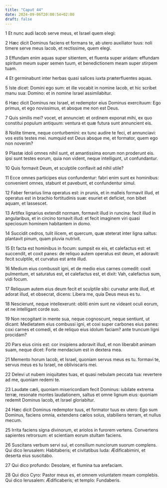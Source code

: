 ```yaml
---
title: "Caput 44"
date: 2024-09-06T20:00:54+02:00
draft: false
---
```



1 Et nunc audi Iacob serve meus, et Israel quem elegi:

2 Hæc dicit Dominus faciens et formans te, ab utero auxiliator tuus: noli timere serve meus Iacob, et rectissime, quem elegi.

3 Effundam enim aquas super sitientem, et fluenta super aridam: effundam spiritum meum super semen tuum, et benedictionem meam super stirpem tuam.

4 Et germinabunt inter herbas quasi salices iuxta præterfluentes aquas.

5 Iste dicet: Domini ego sum: et ille vocabit in nomine Iacob, et hic scribet manu sua: Domino: et in nomine Israel assimilabitur.

6 Hæc dicit Dominus rex Israel, et redemptor eius Dominus exercituum: Ego primus, et ego novissimus, et absque me non est Deus.

7 Quis similis mei? vocet, et annunciet: et ordinem exponat mihi, ex quo constitui populum antiquum: ventura et quæ futura sunt annuncient eis.

8 Nolite timere, neque conturbemini: ex tunc audire te feci, et annunciavi: vos estis testes mei. numquid est Deus absque me, et formator, quem ego non noverim?

9 Plastæ idoli omnes nihil sunt, et amantissima eorum non proderunt eis. ipsi sunt testes eorum, quia non vident, neque intelligunt, ut confundantur.

10 Quis formavit Deum, et sculptile conflavit ad nihil utile?

11 Ecce omnes participes eius confundentur: fabri enim sunt ex hominibus: convenient omnes, stabunt et pavebunt, et confundentur simul.

12 Faber ferrarius lima operatus est: in prunis, et in malleis formavit illud, et operatus est in brachio fortitudinis suæ: esuriet et deficiet, non bibet aquam, et lassescet.

13 Artifex lignarius extendit normam, formavit illud in runcina: fecit illud in angularibus, et in circino tornavit illud: et fecit imaginem viri quasi speciosum hominem habitantem in domo.

14 Succidit cedros, tulit ilicem, et quercum, quæ steterat inter ligna saltus: plantavit pinum, quam pluvia nutrivit.

15 Et facta est hominibus in focum: sumpsit ex eis, et calefactus est: et succendit, et coxit panes: de reliquo autem operatus est deum, et adoravit: fecit sculptile, et curvatus est ante illud.

16 Medium eius combussit igni, et de medio eius carnes comedit: coxit pulmentum, et saturatus est, et calefactus est, et dixit: Vah, calefactus sum, vidi focum.

17 Reliquum autem eius deum fecit et sculptile sibi: curvatur ante illud, et adorat illud, et obsecrat, dicens: Libera me, quia Deus meus es tu.

18 Nescierunt, neque intellexerunt: obliti enim sunt ne videant oculi eorum, et ne intelligant corde suo.

19 Non recogitant in mente sua, neque cognoscunt, neque sentiunt, ut dicant: Medietatem eius combussi igni, et coxi super carbones eius panes: coxi carnes et comedi, et de reliquo eius idolum faciam? ante truncum ligni procidam?

20 Pars eius cinis est: cor insipiens adoravit illud, et non liberabit animam suam, neque dicet: Forte mendacium est in dextera mea.

21 Memento horum Iacob, et Israel, quoniam servus meus es tu. formavi te, servus meus es tu Israel, ne obliviscaris mei.

22 Delevi ut nubem iniquitates tuas, et quasi nebulam peccata tua: revertere ad me, quoniam redemi te.

23 Laudate cæli, quoniam misericordiam fecit Dominus: iubilate extrema terræ, resonate montes laudationem, saltus et omne lignum eius: quoniam redemit Dominus Iacob, et Israel gloriabitur.

24 Hæc dicit Dominus redemptor tuus, et formator tuus ex utero: Ego sum Dominus, faciens omnia, extendens cælos solus, stabiliens terram, et nullus mecum.

25 Irrita faciens signa divinorum, et ariolos in furorem vertens. Convertens sapientes retrorsum: et scientiam eorum stultam faciens.

26 Suscitans verbum servi sui, et consilium nunciorum suorum complens. Qui dico Ierusalem: Habitaberis; et civitatibus Iuda: Ædificabimini, et deserta eius suscitabo.

27 Qui dico profundo: Desolare, et flumina tua arefaciam.

28 Qui dico Cyro: Pastor meus es, et omnem voluntatem meam complebis. Qui dico Ierusalem: Ædificaberis; et templo: Fundaberis.

